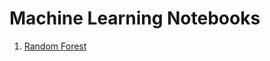 # Machine Learning Notebooks

1. [Random Forest](https://github.com/edgetrader/machine-learning/blob/master/notebook/random-forest.ipynb) 
